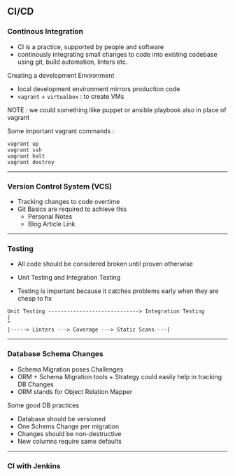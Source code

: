 ## CI/CD

### Continous Integration

- CI is a practice, supported by people and software
- continously integrating small changes to code into existing codebase using git, build automation, linters etc.

Creating a development Environment

- local development environment mirrors production code
- `vagrant` + `virtualbox` : to create VMs

NOTE : we could something liike puppet or ansible playbook also in place of vagrant

Some important vagrant commands :

````
vagrant up
vagrant ssh
vagrant halt
vagrant destroy
````

<hr>

### Version Control System (VCS)

- Tracking changes to code overtime
- Git Basics are required to achieve this
    - Personal Notes
    - Blog Article Link

<hr>

### Testing

- All code should be considered broken until proven otherwise
- Unit Testing and Integration Testing

- Testing is important because it catches problems early when they are cheap to fix

````
Unit Testing -----------------------------> Integration Testing
|																									 ^
|-----> Linters ---> Coverage ---> Static Scans ---|
````

<hr>

### Database Schema Changes

- Schema Migration poses Challenges
- ORM + Schema Migration tools + Strategy could easily help in tracking DB Changes
- ORM stands for Object Relation Mapper

Some good DB practices

- Database should be versioned
- One Schems Change per migration
- Changes should be non-destructive
- New columns require same defaults

<hr>

### CI with Jenkins
